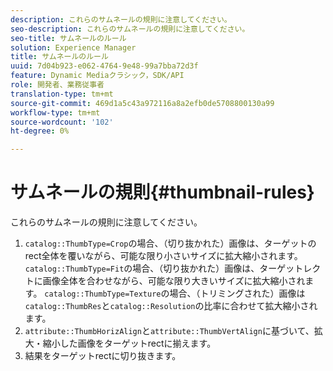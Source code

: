 ```yaml
---
description: これらのサムネールの規則に注意してください。
seo-description: これらのサムネールの規則に注意してください。
seo-title: サムネールのルール
solution: Experience Manager
title: サムネールのルール
uuid: 7d04b923-e062-4764-9e48-99a7bba72d3f
feature: Dynamic Mediaクラシック，SDK/API
role: 開発者、業務従事者
translation-type: tm+mt
source-git-commit: 469d1a5c43a972116a8a2efb0de5708800130a99
workflow-type: tm+mt
source-wordcount: '102'
ht-degree: 0%

---
```



# サムネールの規則{#thumbnail-rules}

これらのサムネールの規則に注意してください。

1. `catalog::ThumbType=Crop`の場合、（切り抜かれた）画像は、ターゲットのrect全体を覆いながら、可能な限り小さいサイズに拡大縮小されます。 `catalog::ThumbType=Fit`の場合、（切り抜かれた）画像は、ターゲットレクトに画像全体を合わせながら、可能な限り大きいサイズに拡大縮小されます。 `catalog::ThumbType=Texture`の場合、（トリミングされた）画像は`catalog::ThumbRes`と`catalog::Resolution`の比率に合わせて拡大縮小されます。
1. `attribute::ThumbHorizAlign`と`attribute::ThumbVertAlign`に基づいて、拡大・縮小した画像をターゲットrectに揃えます。
1. 結果をターゲットrectに切り抜きます。

